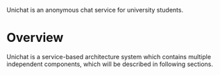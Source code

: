 Unichat is an anonymous chat service for university students.

# Overview

Unichat is a service-based architecture system which contains multiple
independent components, which will be described in following sections.
